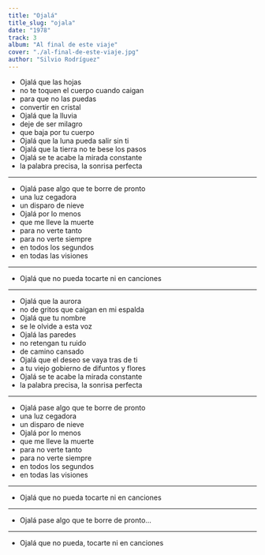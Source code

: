 ```yaml
---
title: "Ojalá"
title_slug: "ojala"
date: "1978"
track: 3
album: "Al final de este viaje"
cover: "./al-final-de-este-viaje.jpg"
author: "Silvio Rodríguez"
---
```


- Ojalá que las hojas
- no te toquen el cuerpo cuando caigan
- para que no las puedas
- convertir en cristal
- Ojalá que la lluvia
- deje de ser milagro
- que baja por tu cuerpo
- Ojalá que la luna pueda salir sin ti
- Ojalá que la tierra no te bese los pasos
- Ojalá se te acabe la mirada constante
- la palabra precisa, la sonrisa perfecta

---

- Ojalá pase algo que te borre de pronto
- una luz cegadora
- un disparo de nieve
- Ojalá por lo menos
- que me lleve la muerte
- para no verte tanto
- para no verte siempre
- en todos los segundos
- en todas las visiones

---

- Ojalá que no pueda tocarte ni en canciones

---

- Ojalá que la aurora
- no de gritos que caigan en mi espalda
- Ojalá que tu nombre
- se le olvide a esta voz
- Ojalá las paredes
- no retengan tu ruido
- de camino cansado
- Ojalá que el deseo se vaya tras de ti
- a tu viejo gobierno de difuntos y flores
- Ojalá se te acabe la mirada constante
- la palabra precisa, la sonrisa perfecta

---

- Ojalá pase algo que te borre de pronto
- una luz cegadora
- un disparo de nieve
- Ojalá por lo menos
- que me lleve la muerte
- para no verte tanto
- para no verte siempre
- en todos los segundos
- en todas las visiones

---

- Ojalá que no pueda tocarte ni en canciones

---

- Ojalá pase algo que te borre de pronto...

---

- Ojalá que no pueda, tocarte ni en canciones

